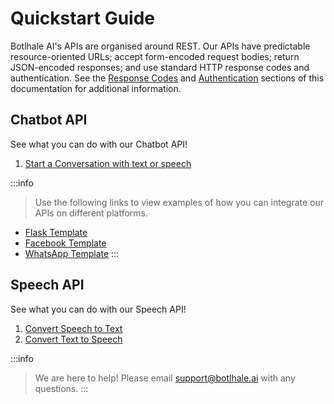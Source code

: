 # Quickstart Guide

Botlhale AI's APIs are organised around REST. Our APIs have predictable resource-oriented URLs; accept form-encoded request bodies; return JSON-encoded responses; and use standard HTTP response codes and authentication. See the [Response Codes](2%20-%20Errors.md) and [Authentication](1%20-%20Authentication.md) sections of this documentation for additional information.

## Chatbot API

See what you can do with our Chatbot API!

1. [Start a Conversation with text or speech](Rest%20APIs/0-chatbots.md)

:::info
> Use the following links to view examples of how you can integrate our APIs on different platforms.

- [Flask Template](https://github.com/Botlhale-AI/flaskTemplate)
- [Facebook Template](https://github.com/Botlhale-AI/facebookTemplate) 
- [WhatsApp Template](https://github.com/Botlhale-AI/WhatsAppTemplate) 
:::

## Speech API

See what you can do with our Speech API!

1. [Convert Speech to Text](Rest%20APIs/Speech%20APIs/Automatic%20Speech%20Recogniton/0%20-%20Overview.md)
2. [Convert Text to Speech](Rest%20APIs/Speech%20APIs/1%20-%20TTS.md)

:::info
> We are here to help! Please email support@botlhale.ai with any questions.
:::